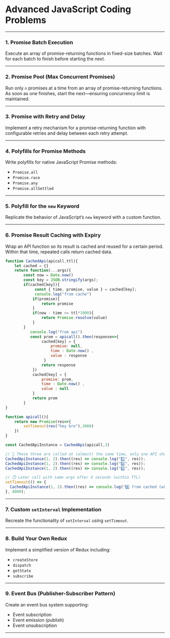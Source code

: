 # Advanced JavaScript Coding Problems

---

### 1. Promise Batch Execution  
Execute an array of promise-returning functions in fixed-size batches. Wait for each batch to finish before starting the next.

---

### 2. Promise Pool (Max Concurrent Promises)  
Run only `n` promises at a time from an array of promise-returning functions. As soon as one finishes, start the next—ensuring concurrency limit is maintained.

---

### 3. Promise with Retry and Delay  
Implement a retry mechanism for a promise-returning function with configurable retries and delay between each retry attempt.

---

### 4. Polyfills for Promise Methods  
Write polyfills for native JavaScript Promise methods:  
- `Promise.all`  
- `Promise.race`  
- `Promise.any`  
- `Promise.allSettled`

---

### 5. Polyfill for the `new` Keyword  
Replicate the behavior of JavaScript’s `new` keyword with a custom function.

---

### 6. Promise Result Caching with Expiry  
Wrap an API function so its result is cached and reused for a certain period. Within that time, repeated calls return cached data.

```js
function CachedApi(apicall,ttl){
    let cached = {}
    return function(...args){
        const now = Date.now()
        const key = JSON.stringify(args);
        if(cached[key]){
             const { time, promise, value } = cached[key];
             console.log("from cache")
            if(promise){
                return promise
            }
            if(now - time <= ttl*1000){
                return Promise.resolve(value)
            }
        }
           console.log("from api")
           const prom = apicall().then(response=>{
                cached[key] = {
                    promise: null,
                    time : Date.now() ,
                    value : response
                 }
                return response
            })
            cached[key] = {
                promise: prom,
                time : Date.now() ,
                value : null
            }
            return prom
        }
}

function apicall(){
    return new Promise(res=>{
        setTimeout(res("hey bro"),3000)
    })
}

const CachedApiInstance = CachedApi(apicall,3)

// 🔁 These three are called at (almost) the same time, only one API should trigger
CachedApiInstance(1, 2).then((res) => console.log("1️⃣", res));
CachedApiInstance(1, 2).then((res) => console.log("2️⃣", res));
CachedApiInstance(1, 2).then((res) => console.log("3️⃣", res));

// ⏱️ Later call with same args after 4 seconds (within TTL)
setTimeout(() => {
  CachedApiInstance(1, 2).then((res) => console.log("4️⃣ from cached (within TTL)", res));
}, 4000);
```

---

### 7. Custom `setInterval` Implementation  
Recreate the functionality of `setInterval` using `setTimeout`.

---

### 8. Build Your Own Redux  
Implement a simplified version of Redux including:  
- `createStore`  
- `dispatch`  
- `getState`  
- `subscribe`

---

### 9. Event Bus (Publisher-Subscriber Pattern)  
Create an event bus system supporting:  
- Event subscription  
- Event emission (publish)  
- Event unsubscription

---
